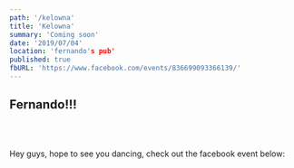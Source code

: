 ```yaml
---
path: '/kelowna'
title: 'Kelowna'
summary: 'Coming soon'
date: '2019/07/04'
location: 'fernando's pub'
published: true
fbURL: 'https://www.facebook.com/events/836699093366139/'
---
```



## Fernando!!!

<br/><br/>

Hey guys, hope to see you dancing, check out the facebook event below: 